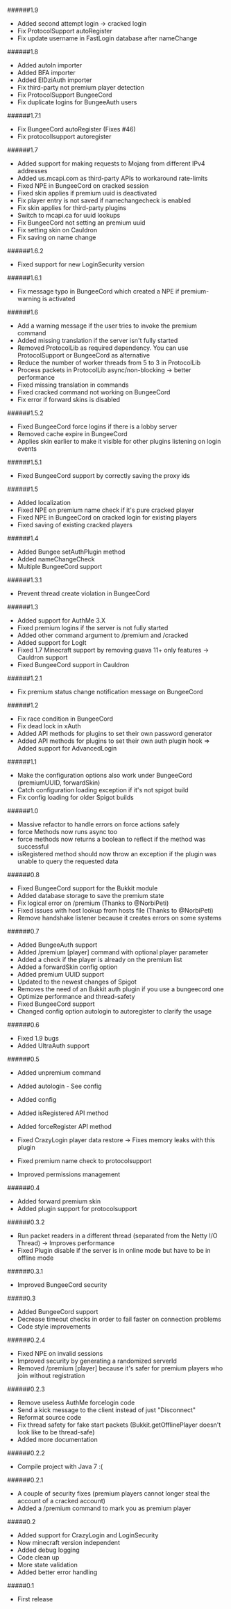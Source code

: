 ######1.9

* Added second attempt login -> cracked login
* Fix ProtocolSupport autoRegister
* Fix update username in FastLogin database after nameChange

######1.8

* Added autoIn importer
* Added BFA importer
* Added ElDziAuth importer
* Fix third-party not premium player detection
* Fix ProtocolSupport BungeeCord
* Fix duplicate logins for BungeeAuth users

######1.7.1

* Fix BungeeCord autoRegister (Fixes #46)
* Fix protocollsupport autoregister

######1.7

* Added support for making requests to Mojang from different IPv4 addresses
* Added us.mcapi.com as third-party APIs to workaround rate-limits
* Fixed NPE in BungeeCord on cracked session
* Fixed skin applies if premium uuid is deactivated
* Fix player entry is not saved if namechangecheck is enabled
* Fix skin applies for third-party plugins
* Switch to mcapi.ca for uuid lookups
* Fix BungeeCord not setting an premium uuid
* Fix setting skin on Cauldron
* Fix saving on name change

######1.6.2

* Fixed support for new LoginSecurity version

######1.6.1

* Fix message typo in BungeeCord which created a NPE if premium-warning is activated

######1.6

* Add a warning message if the user tries to invoke the premium command
* Added missing translation if the server isn't fully started
* Removed ProtocolLib as required dependency. You can use ProtocolSupport or BungeeCord as alternative
* Reduce the number of worker threads from 5 to 3 in ProtocolLib
* Process packets in ProtocolLib async/non-blocking -> better performance
* Fixed missing translation in commands
* Fixed cracked command not working on BungeeCord
* Fix error if forward skins is disabled

######1.5.2

* Fixed BungeeCord force logins if there is a lobby server
* Removed cache expire in BungeeCord
* Applies skin earlier to make it visible for other plugins listening on login events

######1.5.1

* Fixed BungeeCord support by correctly saving the proxy ids

######1.5

* Added localization
* Fixed NPE on premium name check if it's pure cracked player
* Fixed NPE in BungeeCord on cracked login for existing players
* Fixed saving of existing cracked players

######1.4

* Added Bungee setAuthPlugin method
* Added nameChangeCheck
* Multiple BungeeCord support

######1.3.1

* Prevent thread create violation in BungeeCord

######1.3

* Added support for AuthMe 3.X
* Fixed premium logins if the server is not fully started
* Added other command argument to /premium and /cracked
* Added support for LogIt
* Fixed 1.7 Minecraft support by removing guava 11+ only features -> Cauldron support
* Fixed BungeeCord support in Cauldron

######1.2.1

* Fix premium status change notification message on BungeeCord

######1.2

* Fix race condition in BungeeCord
* Fix dead lock in xAuth
* Added API methods for plugins to set their own password generator
* Added API methods for plugins to set their own auth plugin hook
=> Added support for AdvancedLogin

######1.1

* Make the configuration options also work under BungeeCord (premiumUUID, forwardSkin)
* Catch configuration loading exception if it's not spigot build
* Fix config loading for older Spigot builds

######1.0

* Massive refactor to handle errors on force actions safely
* force Methods now runs async too
* force methods now returns a boolean to reflect if the method was successful
* isRegistered method should now throw an exception if the plugin was unable to query the requested data

######0.8

* Fixed BungeeCord support for the Bukkit module
* Added database storage to save the premium state
* Fix logical error on /premium (Thanks to @NorbiPeti)
* Fixed issues with host lookup from hosts file (Thanks to @NorbiPeti)
* Remove handshake listener because it creates errors on some systems

######0.7

* Added BungeeAuth support
* Added /premium [player] command with optional player parameter
* Added a check if the player is already on the premium list
* Added a forwardSkin config option
* Added premium UUID support
* Updated to the newest changes of Spigot
* Removes the need of an Bukkit auth plugin if you use a bungeecord one
* Optimize performance and thread-safety
* Fixed BungeeCord support
* Changed config option autologin to autoregister to clarify the usage

######0.6

* Fixed 1.9 bugs
* Added UltraAuth support

######0.5

* Added unpremium command
* Added autologin - See config
* Added config
* Added isRegistered API method
* Added forceRegister API method

* Fixed CrazyLogin player data restore -> Fixes memory leaks with this plugin
* Fixed premium name check to protocolsupport
* Improved permissions management

######0.4

* Added forward premium skin
* Added plugin support for protocolsupport

######0.3.2

* Run packet readers in a different thread (separated from the Netty I/O Thread)
-> Improves performance
* Fixed Plugin disable if the server is in online mode but have to be in offline mode

######0.3.1

* Improved BungeeCord security

#####0.3

* Added BungeeCord support
* Decrease timeout checks in order to fail faster on connection problems
* Code style improvements

######0.2.4

* Fixed NPE on invalid sessions
* Improved security by generating a randomized serverId
* Removed /premium [player] because it's safer for premium players who join without registration

######0.2.3

* Remove useless AuthMe forcelogin code
* Send a kick message to the client instead of just "Disconnect"
* Reformat source code
* Fix thread safety for fake start packets (Bukkit.getOfflinePlayer doesn't look like to be thread-safe)
* Added more documentation

######0.2.2

* Compile project with Java 7 :(

######0.2.1
* A couple of security fixes (premium players cannot longer steal the account of a cracked account)
* Added a /premium command to mark you as premium player

#####0.2

* Added support for CrazyLogin and LoginSecurity
* Now minecraft version independent
* Added debug logging
* Code clean up
* More state validation
* Added better error handling

#####0.1
* First release
